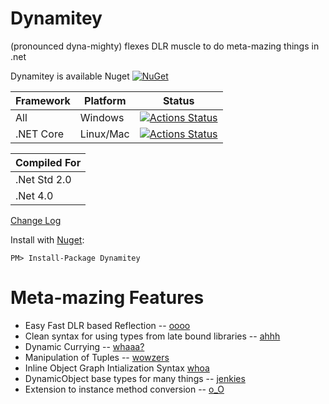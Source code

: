 # Dynamitey  

(pronounced dyna-mighty) flexes DLR muscle to do meta-mazing things in .net

Dynamitey is available Nuget [![NuGet](https://img.shields.io/nuget/dt/Dynamitey.svg)](https://www.nuget.org/packages/Dynamitey/)

Framework | Platform | Status
--------- | -------- | ------
All | Windows | [![Actions Status](https://github.com/ekonbenefits/dynamitey/actions/workflows/dotnet48.yml/badge.svg)](https://github.com/ekonbenefits/dynamitey/actions/workflows/dotnet48.yml)
.NET Core | Linux/Mac | [![Actions Status](https://github.com/ekonbenefits/dynamitey/actions/workflows/dotnet.yml/badge.svg)](https://github.com/ekonbenefits/dynamitey/actions/workflows/dotnet.yml)

Compiled For|
--------|
.Net Std 2.0 | 
.Net 4.0  |



[Change Log](https://github.com/ekonbenefits/dynamitey/releases)

Install with [Nuget](https://nuget.org/packages/Dynamitey/):
```
PM> Install-Package Dynamitey
```

# Meta-mazing Features
  
  - Easy Fast DLR based Reflection -- [oooo](https://github.com/ekonbenefits/dynamitey/wiki/UsageReallyLateBinding)
  - Clean syntax for using types from late bound libraries -- [ahhh](https://github.com/ekonbenefits/dynamitey/wiki/LateType)
  - Dynamic Currying -- [whaaa?](https://github.com/ekonbenefits/dynamitey/wiki/UsageCurry)
  - Manipulation of Tuples -- [wowzers](https://github.com/ekonbenefits/dynamitey/blob/master/Tests/TuplerTest.cs)
  - Inline Object Graph Intialization Syntax [whoa](https://github.com/ekonbenefits/dynamitey/wiki/UsageBuilder)
  - DynamicObject base types for many things -- [jenkies](https://github.com/ekonbenefits/dynamitey/wiki/UsageDynamic)
  - Extension to instance method conversion -- [o_O](https://github.com/ekonbenefits/dynamitey/blob/master/Tests/Linq.cs)
